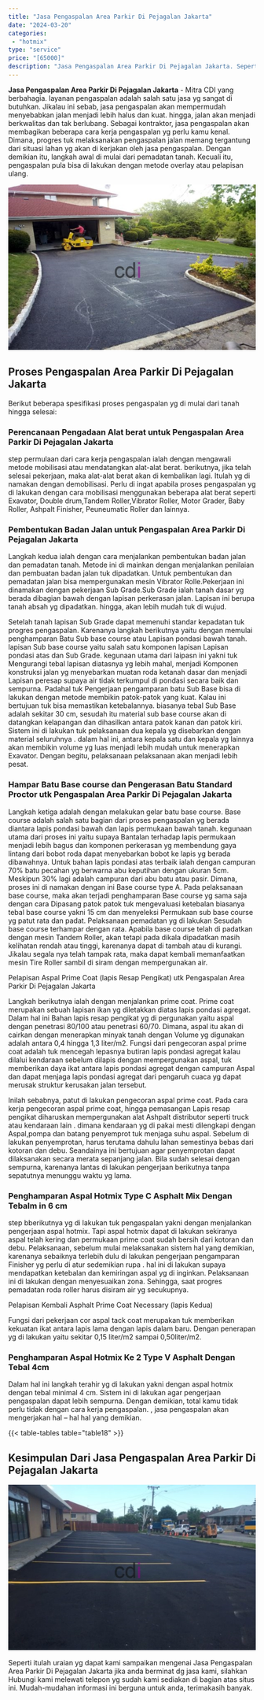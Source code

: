 ```yaml
---
title: "Jasa Pengaspalan Area Parkir Di Pejagalan Jakarta"
date: "2024-03-20"
categories:
 - "hotmix"
type: "service"
price: "[65000]"
description: "Jasa Pengaspalan Area Parkir Di Pejagalan Jakarta. Seperti itulah uraian yg dapat kami sampaikan mengenai Jasa Pengaspalan Area Parkir Di Pejagalan Jakarta j..."
---
```


**Jasa Pengaspalan Area Parkir Di Pejagalan Jakarta** - Mitra CDI yang berbahagia. layanan pengaspalan adalah salah satu jasa yg sangat di butuhkan. Jikalau ini sebab, jasa pengaspalan akan mempermudah menyebabkan jalan menjadi lebih halus dan kuat. hingga, jalan akan menjadi berkwalitas dan tak berlubang. Sebagai kontraktor, jasa pengaspalan akan membagikan beberapa cara kerja pengaspalan yg perlu kamu kenal. Dimana, progres tuk melaksanakan pengaspalan jalan memang tergantung dari situasi lahan yg akan di kerjakan oleh jasa pengaspalan. Dengan demikian itu, langkah awal di mulai dari pemadatan tanah. Kecuali itu, pengaspalan pula bisa di lakukan dengan metode overlay atau pelapisan ulang.

![Jasa Pengaspalan Area Parkir Di Pejagalan Jakarta](/images/hotmix/jasa-hotmix-aspal-04.jpg)

## Proses Pengaspalan Area Parkir Di Pejagalan Jakarta

Berikut beberapa spesifikasi proses pengaspalan yg di mulai dari tanah hingga selesai:

### Perencanaan Pengadaan Alat berat untuk Pengaspalan Area Parkir Di Pejagalan Jakarta

step permulaan dari cara kerja pengaspalan ialah dengan mengawali metode mobilisasi atau mendatangkan alat-alat berat. berikutnya, jika telah selesai pekerjaan, maka alat-alat berat akan di kembalikan lagi. Itulah yg di namakan dengan demobilisasi. Perlu di ingat apabila proses pengaspalan yg di lakukan dengan cara mobilisasi menggunakan beberapa alat berat seperti Exavator, Double drum,Tandem Roller,Vibrator Roller, Motor Grader, Baby Roller, Ashpalt Finisher, Peuneumatic Roller dan lainnya.

### Pembentukan Badan Jalan untuk Pengaspalan Area Parkir Di Pejagalan Jakarta

Langkah kedua ialah dengan cara menjalankan pembentukan badan jalan dan pemadatan tanah. Metode ini di mainkan dengan menjalankan penilaian dan pembuatan badan jalan tuk dipadatkan. Untuk pembentukan dan pemadatan jalan bisa mempergunakan mesin Vibrator Rolle.Pekerjaan ini dinamakan dengan pekerjaan Sub Grade.Sub Grade ialah tanah dasar yg berada dibagian bawah dengan lapisan perkerasan jalan. Lapisan ini berupa tanah absah yg dipadatkan. hingga, akan lebih mudah tuk di wujud.

Setelah tanah lapisan Sub Grade dapat memenuhi standar kepadatan tuk progres pengaspalan. Karenanya langkah berikutnya yaitu dengan memulai penghamparan Batu Sub base course atau Lapisan pondasi bawah tanah. lapisan Sub base course yaitu salah satu komponen lapisan Lapisan pondasi atas dan Sub Grade. kegunaan utama dari laipasn ini yakni tuk Mengurangi tebal lapisan diatasnya yg lebih mahal, menjadi Komponen konstruksi jalan yg menyebarkan muatan roda ketanah dasar dan menjadi Lapisan peresap supaya air tidak terkumpul di pondasi secara baik dan sempurna. Padahal tuk Pengerjaan pengamparan batu Sub Base bisa di lakukan dengan metode membikin patok-patok yang kuat. Kalau ini bertujuan tuk bisa memastikan ketebalannya. biasanya tebal Sub Base adalah sekitar 30 cm, sesudah itu material sub base course akan di datangkan kelapangan dan dihasilkan antara patok kanan dan patok kiri. Sistem ini di lakukan tuk pelaksanaan dua kepala yg disebarkan dengan material seluruhnya . dalam hal ini, antara kepala satu dan kepala yg lainnya akan membikin volume yg luas menjadi lebih mudah untuk menerapkan Exavator. Dengan begitu, pelaksanaan pelaksanaan akan menjadi lebih pesat.

### Hampar Batu Base course dan Pengerasan Batu Standard Proctor utk Pengaspalan Area Parkir Di Pejagalan Jakarta

Langkah ketiga adalah dengan melakukan gelar batu base course. Base course adalah salah satu bagian dari proses pengaspalan yg berada diantara lapis pondasi bawah dan lapis permukaan bawah tanah. kegunaan utama dari proses ini yaitu supaya Bantalan terhadap lapis permukaan menjadi lebih bagus dan komponen perkerasan yg membendung gaya lintang dari bobot roda dapat menyebarkan bobot ke lapis yg berada dibawahnya. Untuk bahan lapis pondasi atas terbaik ialah dengan campuran 70% batu pecahan yg berwarna abu keputihan dengan ukuran 5cm. Meskipun 30% lagi adalah campuran dari abu batu atau pasir. Dimana, proses ini di namakan dengan ini Base course type A. Pada pelaksanaan base course, maka akan terjadi penghamparan Base course yg sama saja dengan cara Dipasang patok patok tuk mengevaluasi ketebalan biasanya tebal base course yakni 15 cm dan menyeleksi Permukaan sub base course yg patut rata dan padat. Pelaksanaan pemadatan yg di lakukan Sesudah base course terhampar dengan rata. Apabila base course telah di padatkan dengan mesin Tandem Roller, akan tetapi pada dikala dipadatkan masih kelihatan rendah atau tinggi, karenanya dapat di tambah atau di kurangi. Jikalau segala nya telah tampak rata, maka dapat kembali memanfaatkan mesin Tire Roller sambil di siram dengan mempergunakan air.

Pelapisan Aspal Prime Coat (lapis Resap Pengikat) utk Pengaspalan Area Parkir Di Pejagalan Jakarta

Langkah berikutnya ialah dengan menjalankan prime coat. Prime coat merupakan sebuah lapisan ikan yg diletakkan diatas lapis pondasi agregat. Dalam hal ini Bahan lapis resap pengikat yg di pergunakan yaitu aspal dengan penetrasi 80/100 atau penetrasi 60/70. Dimana, aspal itu akan di cairkan dengan menerapkan minyak tanah dengan Volume yg digunakan adalah antara 0,4 hingga 1,3 liter/m2. Fungsi dari pengecoran aspal prime coat adalah tuk mencegah lepasnya butiran lapis pondasi agregat kalau dilalui kendaraan sebelum dilapis dengan mempergunakan aspal, tuk memberikan daya ikat antara lapis pondasi agregat dengan campuran Aspal dan dapat menjaga lapis pondasi agregat dari pengaruh cuaca yg dapat merusak struktur kerusakan jalan tersebut.

Inilah sebabnya, patut di lakukan pengecoran aspal prime coat. Pada cara kerja pengecoran aspal prime coat, hingga pemasangan Lapis resap pengikat diharuskan mempergunakan alat Ashpalt distributor seperti truck atau kendaraan lain . dimana kendaraan yg di pakai mesti dilengkapi dengan Aspal,pompa dan batang penyemprot tuk menjaga suhu aspal. Sebelum di lakukan penyemprotan, harus terutama dahulu lahan semestinya bebas dari kotoran dan debu. Seandainya ini bertujuan agar penyemprotan dapat dilaksanakan secara merata sepanjang jalan. Bila sudah selesai dengan sempurna, karenanya lantas di lakukan pengerjaan berikutnya tanpa sepatutnya menunggu waktu yg lama.

### Penghamparan Aspal Hotmix Type C Asphalt Mix Dengan Tebalm in 6 cm

step bberikutnya yg di lakukan tuk pengaspalan yakni dengan menjalankan pengerjaan aspal hotmix. Tapi aspal hotmix dapat di lakukan sekiranya aspal telah kering dan permukaan prime coat sudah bersih dari kotoran dan debu. Pelaksanaan, sebelum mulai melaksanakan sistem hal yang demikian, karenanya sebaiknya terlebih dulu di lakukan pengerjaan pengamparan Finisher yg perlu di atur sedemikian rupa . hal ini di lakukan supaya mendapatkan ketebalan dan kemiringan aspal yg di inginkan. Pelaksanaan ini di lakukan dengan menyesuaikan zona. Sehingga, saat progres pemadatan roda roller harus disiram air yg secukupnya.

Pelapisan Kembali Asphalt Prime Coat Necessary (lapis Kedua)

Fungsi dari pekerjaan cor aspal tack coat merupakan tuk memberikan kekuatan ikat antara lapis lama dengan lapis dalam baru. Dengan penerapan yg di lakukan yaitu sekitar 0,15 liter/m2 sampai 0,50liter/m2.

### Penghamparan Aspal Hotmix Ke 2 Type V Asphalt Dengan Tebal 4cm

Dalam hal ini langkah terahir yg di lakukan yakni dengan aspal hotmix dengan tebal minimal 4 cm. Sistem ini di lakukan agar pengerjaan pengaspalan dapat lebih sempurna. Dengan demikian, total kamu tidak perlu tidak dengan cara kerja pengaspalan. , jasa pengaspalan akan mengerjakan hal – hal hal yang demikian.

{{< table-tables table="table18" >}}

## Kesimpulan Dari Jasa Pengaspalan Area Parkir Di Pejagalan Jakarta

![Jasa Pengaspalan Area Parkir Di Pejagalan Jakarta](/images/hotmix/jasa-hotmix-aspal-24.jpg)

Seperti itulah uraian yg dapat kami sampaikan mengenai Jasa Pengaspalan Area Parkir Di Pejagalan Jakarta jika anda berminat dg jasa kami, silahkan Hubungi kami melewati telepon yg sudah kami sediakan di bagian atas situs ini. Mudah-mudahan informasi ini berguna untuk anda, terimakasih banyak.
